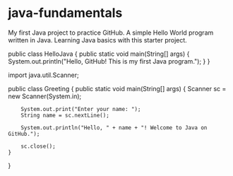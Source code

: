 # java-fundamentals
My first Java project to practice GitHub.  A simple Hello World program written in Java.  Learning Java basics with this starter project.



public class HelloJava {
    public static void main(String[] args) {
        System.out.println("Hello, GitHub! This is my first Java program.");
    }
}




import java.util.Scanner;

public class Greeting {
    public static void main(String[] args) {
        Scanner sc = new Scanner(System.in);

        System.out.print("Enter your name: ");
        String name = sc.nextLine();

        System.out.println("Hello, " + name + "! Welcome to Java on GitHub.");

        sc.close();
    }
}
